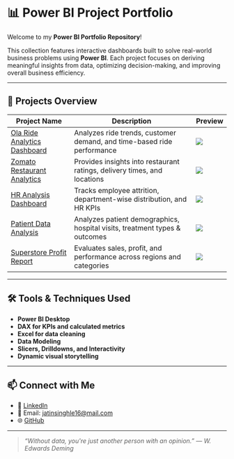 # 📊 Power BI Project Portfolio

Welcome to my **Power BI Portfolio Repository**!

This collection features interactive dashboards built to solve real-world business problems using **Power BI**. Each project focuses on deriving meaningful insights from data, optimizing decision-making, and improving overall business efficiency.

---

## 🚀 Projects Overview

| Project Name                             | Description                                                                 | Preview |
|------------------------------------------|-----------------------------------------------------------------------------|---------|
| [Ola Ride Analytics Dashboard](./Olaproject_jatin.pbix)         | Analyzes ride trends, customer demand, and time-based ride performance       | ![](./Ola-Ride-Analytics/images/preview.png) |
| [Zomato Restaurant Analytics](./Zomato-Restaurant-Analytics) | Provides insights into restaurant ratings, delivery times, and locations     | ![](./Zomato-Restaurant-Analytics/images/preview.png) |
| [HR Analysis Dashboard](./HR-Analysis)                     | Tracks employee attrition, department-wise distribution, and HR KPIs         | ![](./HR-Analysis/images/preview.png) |
| [Patient Data Analysis](./Patient-Data-Analysis)           | Analyzes patient demographics, hospital visits, treatment types & outcomes   | ![](./Patient-Data-Analysis/images/preview.png) |
| [Superstore Profit Report](./Superstore-Profit-Report)     | Evaluates sales, profit, and performance across regions and categories       | ![](./Superstore-Profit-Report/images/preview.png) |

---

## 🛠️ Tools & Techniques Used

- **Power BI Desktop**
- **DAX for KPIs and calculated metrics**
- **Excel for data cleaning**
- **Data Modeling**
- **Slicers, Drilldowns, and Interactivity**
- **Dynamic visual storytelling**

---

## 📫 Connect with Me

- 💼 [LinkedIn](inkedin.com/in/jatin-singhle-390550243)
- 📧 Email: jatinsinghle16@mail.com
- 🌐 [GitHub](https://github.com/jatinsinghle)

---

> _“Without data, you're just another person with an opinion.” — W. Edwards Deming_

